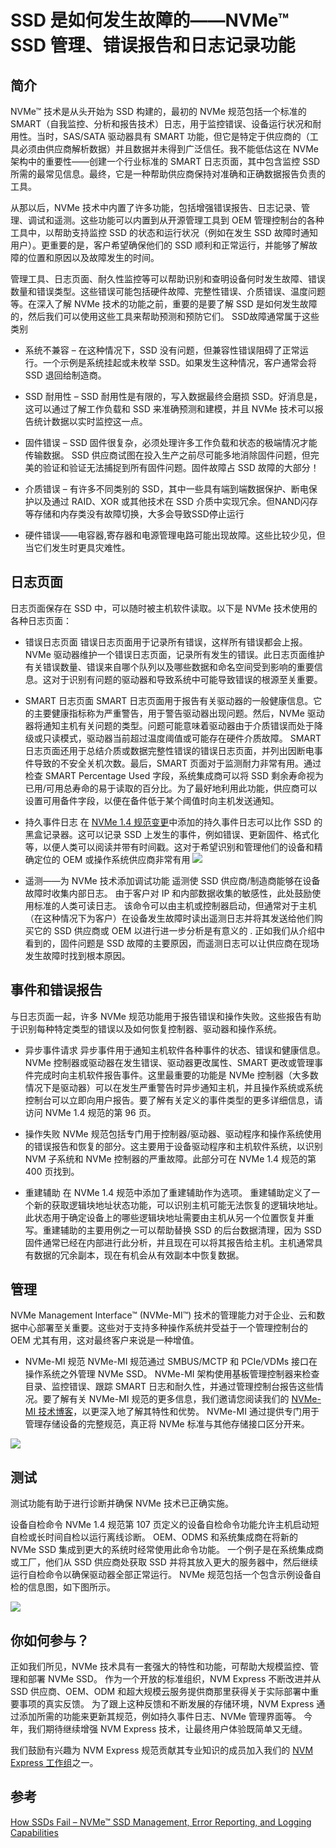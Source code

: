 # SSD 是如何发生故障的——NVMe™ SSD 管理、错误报告和日志记录功能

## 简介

NVMe™ 技术是从头开始为 SSD 构建的，最初的 NVMe 规范包括一个标准的 SMART（自我监控、分析和报告技术）日志，用于监控错误、设备运行状况和耐用性。当时，SAS/SATA 驱动器具有 SMART 功能，但它是特定于供应商的（工具必须由供应商解析数据）并且数据并未得到广泛信任。我不能低估这在 NVMe 架构中的重要性——创建一个行业标准的 SMART 日志页面，其中包含监控 SSD 所需的最常见信息。最终，它是一种帮助供应商保持对准确和正确数据报告负责的工具。

从那以后，NVMe 技术中内置了许多功能，包括增强错误报告、日志记录、管理、调试和遥测。这些功能可以内置到从开源管理工具到 OEM 管理控制台的各种工具中，以帮助支持监控 SSD 的状态和运行状况（例如在发生 SSD 故障时通知用户）。更重要的是，客户希望确保他们的 SSD 顺利和正常运行，并能够了解故障的位置和原因以及故障发生的时间。

管理工具、日志页面、耐久性监控等可以帮助识别和查明设备何时发生故障、错误数量和错误类型。这些错误可能包括硬件故障、完整性错误、介质错误、温度问题等。在深入了解 NVMe 技术的功能之前，重要的是要了解 SSD 是如何发生故障的，然后我们可以使用这些工具来帮助预测和预防它们。 SSD故障通常属于这些类别

- 系统不兼容 – 在这种情况下，SSD 没有问题，但兼容性错误阻碍了正常运行。一个示例是系统挂起或未枚举 SSD。如果发生这种情况，客户通常会将 SSD 退回给制造商。

- SSD 耐用性 – SSD 耐用性是有限的，写入数据最终会磨损 SSD。好消息是，这可以通过了解工作负载和 SSD 来准确预测和建模，并且 NVMe 技术可以报告统计数据以实时监控这一点。

- 固件错误 – SSD 固件很复杂，必须处理许多工作负载和状态的极端情况才能传输数据。 SSD 供应商试图在投入生产之前尽可能多地消除固件问题，但完美的验证和验证无法捕捉到所有固件问题。固件故障占 SSD 故障的大部分！

- 介质错误 – 有许多不同类别的 SSD，其中一些具有端到端数据保护、断电保护以及通过 RAID、XOR 或其他技术在 SSD 介质中实现冗余。但NAND闪存等存储和内存类没有故障切换，大多会导致SSD停止运行

- 硬件错误——电容器,寄存器和电源管理电路可能出现故障。这些比较少见，但当它们发生时更具灾难性。

  

## 日志页面

日志页面保存在 SSD 中，可以随时被主机软件读取。以下是 NVMe 技术使用的各种日志页面：

- 错误日志页面
  错误日志页面用于记录所有错误，这样所有错误都会上报。 NVMe 驱动器维护一个错误日志页面，记录所有发生的错误。此日志页面维护有关错误数量、错误来自哪个队列以及哪些数据和命名空间受到影响的重要信息。这对于识别有问题的驱动器和导致系统中可能导致错误的根源至关重要。

- SMART 日志页面
  SMART 日志页面用于报告有关驱动器的一般健康信息。它的主要健康指标称为严重警告，用于警告驱动器出现问题。然后，NVMe 驱动器将通知主机有关问题的类型。问题可能意味着驱动器由于介质错误而处于降级或只读模式，驱动器当前超过温度阈值或可能存在硬件介质故障。 SMART 日志页面还用于总结介质或数据完整性错误的错误日志页面，并列出因断电事件导致的不安全关机次数。最后，SMART 页面对于监测耐力非常有用。通过检查 SMART Percentage Used 字段，系统集成商可以将 SSD 剩余寿命视为已用/可用总寿命的易于读取的百分比。为了最好地利用此功能，供应商可以设置可用备件字段，以便在备件低于某个阈值时向主机发送通知。

- 持久事件日志
  在 [NVMe 1.4 规范变更](https://nvmexpress.org/changes-in-nvme-revision-1-4/)中添加的持久事件日志可以比作 SSD 的黑盒记录器。这可以记录 SSD 上发生的事件，例如错误、更新固件、格式化等，以便人类可以阅读并带有时间戳。这对于希望识别和管理他们的设备和精确定位的 OEM 或操作系统供应商非常有用
  ![](./Error-Reporting-Blog_1.png)

- 遥测——为 NVMe 技术添加调试功能
  遥测使 SSD 供应商/制造商能够在设备故障时收集内部日志。 由于客户对 IP 和内部数据收集的敏感性，此处鼓励使用标准的人类可读日志。 该命令可以由主机或控制器启动，但通常对于主机（在这种情况下为客户）在设备发生故障时读出遥测日志并将其发送给他们购买它的 SSD 供应商或 OEM 以进行进一步分析是有意义的 . 正如我们从介绍中看到的，固件问题是 SSD 故障的主要原因，而遥测日志可以让供应商在现场发生故障时找到根本原因。

## 事件和错误报告

与日志页面一起，许多 NVMe 规范功能用于报告错误和操作失败。这些报告有助于识别每种特定类型的错误以及如何恢复控制器、驱动器和操作系统。

- 异步事件请求
  异步事件用于通知主机软件各种事件的状态、错误和健康信息。 NVMe 控制器或驱动器在发生错误、驱动器更改属性、SMART 更改或管理事件完成时向主机软件报告事件。这里最重要的功能是 NVMe 控制器（大多数情况下是驱动器）可以在发生严重警告时异步通知主机，并且操作系统或系统控制台可以立即向用户报告。要了解有关定义的事件类型的更多详细信息，请访问 NVMe 1.4 规范的第 96 页。

- 操作失败
  NVMe 规范包括专门用于控制器/驱动器、驱动程序和操作系统使用的错误报告和恢复的部分。这主要用于设备驱动程序和主机软件系统，以识别 NVM 子系统和 NVMe 控制器的严重故障。此部分可在 NVMe 1.4 规范的第 400 页找到。

- 重建辅助
  在 NVMe 1.4 规范中添加了重建辅助作为选项。 重建辅助定义了一个新的获取逻辑块地址状态功能，可以识别主机可能无法恢复的逻辑块地址。此状态用于确定设备上的哪些逻辑块地址需要由主机从另一个位置恢复并重写。重建辅助的主要用例之一可以帮助替换 SSD 的后台数据清理，因为 SSD 固件通常已经在内部进行此分析，并且现在可以将其报告给主机。主机通常具有数据的冗余副本，现在有机会从有效副本中恢复数据。 

## 管理

NVMe Management Interface™ (NVMe-MI™) 技术的管理能力对于企业、云和数据中心部署至关重要。这些对于支持多种操作系统并受益于一个管理控制台的 OEM 尤其有用，这对最终客户来说是一种增值。

- NVMe-MI 规范
  NVMe-MI 规范通过 SMBUS/MCTP 和 PCIe/VDMs 接口在操作系统之外管理 NVMe SSD。 NVMe-MI 架构使用基板管理控制器来检查目录、监控错误、跟踪 SMART 日志和耐久性，并通过管理控制台报告这些情况。要了解有关 NVMe-MI 规范的更多信息，我们邀请您阅读我们的 [NVMe-MI 技术博客](https://nvmexpress.org/nvme-mi-1-1-why-manageability-is-critical-for-todays-enterprise-storage-demands/)，以更深入地了解其特性和优势。 NVMe-MI 通过提供专门用于管理存储设备的完整规范，真正将 NVMe 标准与其他存储接口区分开来。

![](./Error-Reporting-Blog_2.png)

## 测试

测试功能有助于进行诊断并确保 NVMe 技术已正确实施。

设备自检命令
NVMe 1.4 规范第 107 页定义的设备自检命令功能允许主机启动短自检或长时间自检以运行离线诊断。 OEM、ODMS 和系统集成商在将新的 NVMe SSD 集成到更大的系统时经常使用此命令功能。 一个例子是在系统集成商或工厂，他们从 SSD 供应商处获取 SSD 并将其放入更大的服务器中，然后继续运行自检命令以确保驱动器全部正常运行。 NVMe 规范包括一个包含示例设备自检的信息图，如下图所示。

![](./Error-Reporting-Blog_3.png)

## 你如何参与？

正如我们所见，NVMe 技术具有一套强大的特性和功能，可帮助大规模监控、管理和部署 NVMe SSD。 作为一个开放的标准组织，NVM Express 不断改进并从 SSD 供应商、OEM、ODM 和超大规模云服务提供商那里获得关于实际部署中重要事项的真实反馈。 为了跟上这种反馈和不断发展的存储环境，NVM Express 通过添加所需的功能来更新其规范，例如持久事件日志、NVMe 管理界面等。 今年，我们期待继续增强 NVM Express 技术，让最终用户体验既简单又无缝。

我们鼓励有兴趣为 NVM Express 规范贡献其专业知识的成员加入我们的 [NVM Express 工作组](https://workspace.nvmexpress.org//login?back=https%3a%2f%2fworkspace.nvmexpress.org%2fapps%2forg%2fworkgroup%2fportal%2f)之一。

##  参考

[How SSDs Fail – NVMe™ SSD Management, Error Reporting, and Logging Capabilities](https://nvmexpress.org/how-ssds-fail-nvme-ssd-management-error-reporting-and-logging-capabilities/)

